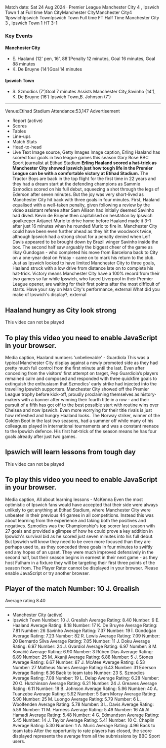 Match date: Sat 24 Aug 2024
‧
Premier League
Manchester City 4 , Ipswich Town 1 at Full time
Man CityManchester CityManchester City4
1IpswichIpswich TownIpswich Town
Full time
FT
Half Time Manchester City 3 , Ipswich Town 1
HT 3-1
### Key Events
#### Manchester City
-   E. Haaland (12' pen, 16', 88')Penalty 12 minutes, Goal 16 minutes, Goal 88 minutes
-   K. De Bruyne (14')Goal 14 minutes
#### Ipswich Town
-   S. Szmodics (7')Goal 7 minutes
Assists
Manchester City,Savinho (14'), K. De Bruyne (16')
Ipswich Town,B. Johnson (7')
___
Venue:Etihad Stadium
Attendance:53,147
Advertisement
-   Report (active)
-   Scores
-   Tables
-   Line-ups
-   Match Stats
-   Head-to-head
-   Live Text
Image source, Getty Images
Image caption,
Erling Haaland has scored four goals in two league games this season
Gary Rose
BBC Sport journalist at Etihad Stadium
**Erling Haaland scored a hat-trick as Manchester City showed Ipswich just how tough life in the Premier League can be with a comfortable victory at Etihad Stadium.**
The Tractor Boys are back in the top flight for the first time in 22 years and they had a dream start at the defending champions as Sammie Szmodics scored on his full debut, squeezing a shot through the legs of Ederson after seven minutes.
But the joy was very short-lived as Manchester City hit back with three goals in four minutes.
First, Haaland equalised with a well-taken penalty, given following a review by the video assistant referee after Sam Allison had initially deemed Savinho had dived.
Kevin de Bruyne then capitalised on hesitation by Ipswich goalkeeper Arijanet Muric to drive home before Haaland made it 3-1 after just 16 minutes when he rounded Muric to fire in.
Manchester City could have been even further ahead as they hit the woodwork twice, although Ipswich had a strong shout for a penalty denied when Leif Davis appeared to be brought down by Brazil winger Savinho inside the box.
The second half saw arguably the biggest cheer of the game as Ilkay Gundogan - who completed his move from Barcelona back to City on a one-year deal on Friday - came on to mark his return to the club.
Just as Ipswich looked to have limited Manchester City to three goals, Haaland struck with a low drive from distance late on to complete his hat-trick.
Victory means Manchester City have a 100% record from their two games so far while Ipswich, who faced Liverpool in their Premier League opener, are waiting for their first points after the most difficult of starts.
Have your say on Man City's performance, external
What did you make of Ipswich's display?, external
## Haaland hungry as City look strong
This video can not be played
## To play this video you need to enable JavaScript in your browser.
Media caption,
Haaland numbers 'unbelievable' - Guardiola
This was a typical Manchester City display against a newly promoted side as they had pretty much full control from the first minute until the last.
Even after conceding from the visitors' first attempt on target, Pep Guardiola’s players remained calm and composed and responded with three quickfire goals to extinguish the enthusiasm that Szmodics' early strike had injected into the travelling Ipswich supporters.
Manchester City showed off the Premier League trophy before kick-off, proudly proclaiming themselves as history-makers with a banner after winning their fourth title in a row - and their pursuit of a fifth has got off to the best possible start with routine wins over Chelsea and now Ipswich.
Even more worrying for their title rivals is just how refreshed and hungry Haaland looks.
The Norway striker, winner of the Golden Boot in the last two seasons, had a summer off while many of his colleagues played in international tournaments and was a constant menace to the Ipswich defence.
His first hat-trick of the season means he has four goals already after just two games.
## Ipswich will learn lessons from tough day
This video can not be played
## To play this video you need to enable JavaScript in your browser.
Media caption,
All about learning lessons - McKenna
Even the most optimistic of Ipswich fans would have accepted that their side were always unlikely to get anything at Etihad Stadium, where Manchester City were unbeaten in their previous 44 games in all competitions.
Instead this was about learning from the experience and taking both the positives and negatives.
Szmodics was the Championship's top scorer last season with 27 goals and provided a glimpse of how he could prove a key addition in Ipswich's survival bid as he scored just seven minutes into his full debut.
But Ipswich will know they need to be even more focused than they are perhaps used to, as they conceded three goals in four minutes to swiftly end any hopes of an upset.
They were much improved defensively in the second half, but their season begins in earnest in their next game - as they host Fulham in a fixture they will be targeting their first three points of the season from.
The Player Rater cannot be displayed in your browser. Please enable JavaScript or try another browser.
## Player of the match Number: 10 J. Grealish
Average rating 8.40
___
-   Manchester City (active)
-   Ipswich Town
Number: 10 J. Grealish
Average Rating: 8.40
Number: 9 E. Haaland
Average Rating: 8.18
Number: 17 K. De Bruyne
Average Rating: 7.81
Number: 26 Savinho
Average Rating: 7.37
Number: 19 İ. Gündoğan
Average Rating: 7.23
Number: 82 R. Lewis
Average Rating: 7.09
Number: 20 Bernardo Silva
Average Rating: 7.05
Number: 11 J. Doku
Average Rating: 6.97
Number: 24 J. Gvardiol
Average Rating: 6.97
Number: 8 M. Kovačić
Average Rating: 6.90
Number: 3 Rúben Dias
Average Rating: 6.89
Number: 25 M. Akanji
Average Rating: 6.88
Number: 5 J. Stones
Average Rating: 6.67
Number: 87 J. McAtee
Average Rating: 6.53
Number: 27 Matheus Nunes
Average Rating: 6.43
Number: 31 Ederson
Average Rating: 6.36
Back to team tabs
Number: 23 S. Szmodics
Average Rating: 7.08
Number: 19 L. Delap
Average Rating: 6.28
Number: 20 O. Hutchinson
Average Rating: 6.21
Number: 24 J. Greaves
Average Rating: 6.11
Number: 18 B. Johnson
Average Rating: 5.96
Number: 40 A. Tuanzebe
Average Rating: 5.92
Number: 5 Sam Morsy
Average Rating: 5.90
Number: 25 M. Luongo
Average Rating: 5.79
Number: 6 L. Woolfenden
Average Rating: 5.78
Number: 3 L. Davis
Average Rating: 5.59
Number: 11 M. Harness
Average Rating: 5.49
Number: 16 Ali Al Hamadi
Average Rating: 5.48
Number: 4 G. Edmundson
Average Rating: 5.45
Number: 14 J. Taylor
Average Rating: 5.41
Number: 10 C. Chaplin
Average Rating: 5.30
Number: 1 A. Murić
Average Rating: 4.96
Back to team tabs
After the opportunity to rate players has closed, the score displayed represents the average from all the submissions by BBC Sport users.